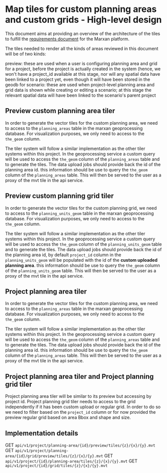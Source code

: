 # Map tiles for custom planning areas and custom grids - High-level design

This document aims at providing an overview of the architecture of the tiles to fulfill the [requirements document](./requirements.md) for the Marxan platform.

The tiles needed to render all the kinds of areas reviewed in this document will be of two kinds:

preview: these are used when a user is configuring planning area and grid for a project, before the project is actually created in the system (hence, we won't have a project_id available at this stage, nor will any spatial data have been linked to a project yet, even though it will have been stored in the geodb
for scenario: these are used when project-level planning area and grid data is shown while creating or editing a scenario; at this stage the relevant spatial data will have been linked to the scenario's parent project


## Preview custom planning area tiler

In order to generate the vector tiles for the custom planning area, we need to access to the `planning_areas` table in the marxan geoprocessing database. For visualization purposes, we only need to access to the `the_geom` column.

The tiler system will follow a similar implementation as the other tiler systems within this project. In the geoprocessing service a custom query will be used to access the `the_geom` column of the `planning_areas` table and to generate the tiles.
The data upload jobs should provide back the id of the planning area id. this information should be use to query the `the_geom` column of the `planning_areas` table. This will then be served to the user as a proxy of the mvt tile in the api service.

## Preview custom planning grid tiler

In order to generate the vector tiles for the custom planning grid, we need to access to the `planning_units_geom` table in the marxan geoprocessing database. For visualization purposes, we only need to access to the `the_geom` column.

The tiler system will follow a similar implementation as the other tiler systems within this project. In the geoprocessing service a custom query will be used to access the `the_geom` column of the `planning_units_geom` table and to generate the tiles.
The data upload jobs should provide back the id of the planning area id, by default `project_id` column in the `planning_units_geom` will be populated with the id of the **custom uploaded planning area**. this information should be use to query the `the_geom` column of the `planning_units_geom` table. This will then be served to the user as a proxy of the mvt tile in the api service.

## Project planning area tiler

In order to generate the vector tiles for the custom planning area, we need to access to the `planning_areas` table in the marxan geoprocessing database. For visualization purposes, we only need to access to the `the_geom` column.

The tiler system will follow a similar implementation as the other tiler systems within this project. In the geoprocessing service a custom query will be used to access the `the_geom` column of the `planning_areas` table and to generate the tiles.
The data upload jobs should provide back the id of the planning area id. this information should be use to query the `the_geom` column of the `planning_areas` table. This will then be served to the user as a proxy of the mvt tile in the api service.

## Project planning area tiler and Project planning grid tiler

Project planning area tiler will be similar to its preview but accessing by project id.
Project planning grid tiler needs to access to the grid independently if it has been custom upload or regular grid. In order to do so we need to filter based on the `project_id` column or for now provided the preview regular grid based on area Bbox and shape and size.


## Implementation details

GET `api/v1/project/planning-area/{id}/preview/tiles/{z}/{x}/{y}.mvt`
GET `api/v1/project/planning-area/{id}/grid/preview/tiles/{z}/{x}/{y}.mvt`
GET `api/v1/project/{id}/planning-area/tiles/{z}/{x}/{y}.mvt`
GET `api/v1/project/{id}/grid/tiles/{z}/{x}/{y}.mvt`
